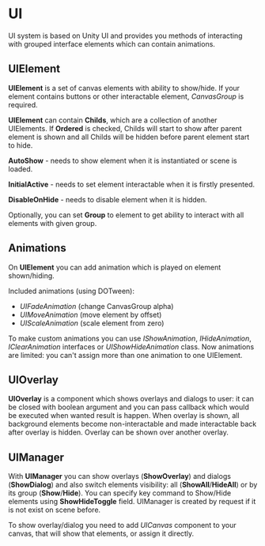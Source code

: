 # UI
UI system is based on Unity UI and provides you methods of interacting with grouped interface elements which can contain animations.

## UIElement

**UIElement** is a set of canvas elements with ability to show/hide. If your element contains buttons or other interactable element, *CanvasGroup* is required.

**UIElement** can contain **Childs**, which are a collection of another UIElements.
If **Ordered** is checked, Childs will start to show after parent element is shown and all Childs will be hidden before parent element start to hide.

**AutoShow** - needs to show element when it is instantiated or scene is loaded.

**InitialActive** - needs to set element interactable when it is firstly presented.

**DisableOnHide** - needs to disable element when it is hidden.

Optionally, you can set **Group** to element to get ability to interact with all elements with given group.

## Animations

On **UIElement** you can add animation which is played on element shown/hiding.

Included animations (using DOTween):

- *UIFadeAnimation* (change CanvasGroup alpha)
- *UIMoveAnimation* (move element by offset)
- *UIScaleAnimation* (scale element from zero)

To make custom animations you can use *IShowAnimation*, *IHideAnimation*, *IClearAnimation* interfaces or *UIShowHideAnimation* class.
Now animations are limited: you can't assign more than one animation to one UIElement.

## UIOverlay

**UIOverlay** is a component which shows overlays and dialogs to user: it can be closed with boolean argument and you can pass callback which would be executed when wanted result is happen.
When overlay is shown, all background elements become non-interactable and made interactable back after overlay is hidden.
Overlay can be shown over another overlay.

## UIManager

With **UIManager** you can show overlays (**ShowOverlay**) and dialogs (**ShowDialog**) and also switch elements visibility: all (**ShowAll**/**HideAll**) or by its group (**Show**/**Hide**). You can specify key command to Show/Hide elements using **ShowHideToggle** field.
UIManager is created by request if it is not exist on scene before.


To show overlay/dialog you need to add *UICanvas* component to your canvas, that will show that elements, or assign it directly.